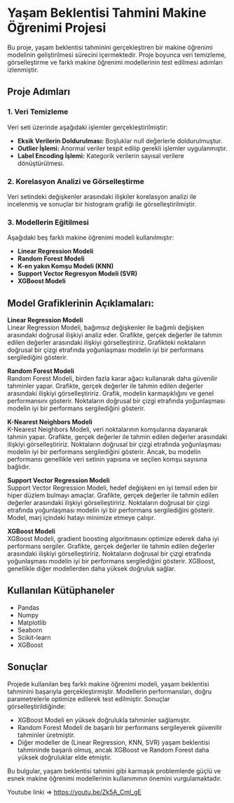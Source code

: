 # Yaşam Beklentisi Tahmini Makine Öğrenimi Projesi

Bu proje, yaşam beklentisi tahminini gerçekleştiren bir makine öğrenimi modelinin geliştirilmesi sürecini içermektedir. Proje boyunca veri temizleme, görselleştirme ve farklı makine öğrenimi modellerinin test edilmesi adımları izlenmiştir.

## Proje Adımları

### 1. Veri Temizleme
Veri seti üzerinde aşağıdaki işlemler gerçekleştirilmiştir:
- **Eksik Verilerin Doldurulması:** Boşluklar null değerlerle doldurulmuştur.
- **Outlier İşlemi:** Anormal veriler tespit edilip gerekli işlemler uygulanmıştır.
-  **Label Encoding İşlemi:** Kategorik verilerin sayısal verilere dönüştürülmesi.

### 2. Korelasyon Analizi ve Görselleştirme
Veri setindeki değişkenler arasındaki ilişkiler korelasyon analizi ile incelenmiş ve sonuçlar bir histogram grafiği ile görselleştirilmiştir.

### 3. Modellerin Eğitilmesi
Aşağıdaki beş farklı makine öğrenimi modeli kullanılmıştır:
- **Linear Regression Modeli**
- **Random Forest Modeli**
- **K-en yakın Komşu Modeli (KNN)**
- **Support Vector Regresyon Modeli (SVR)**
- **XGBoost Modeli**

## Model Grafiklerinin Açıklamaları:

**Linear Regression Modeli**  
Linear Regression Modeli, bağımsız değişkenler ile bağımlı değişken arasındaki doğrusal ilişkiyi analiz eder. Grafikte, gerçek değerler ile tahmin edilen değerler arasındaki ilişkiyi görselleştiririz. Grafikteki noktaların doğrusal bir çizgi etrafında yoğunlaşması modelin iyi bir performans sergilediğini gösterir.

**Random Forest Modeli**  
Random Forest Modeli, birden fazla karar ağacı kullanarak daha güvenilir tahminler yapar. Grafikte, gerçek değerler ile tahmin edilen değerler arasındaki ilişkiyi görselleştiririz. Grafik, modelin karmaşıklığını ve genel performansını gösterir. Noktaların doğrusal bir çizgi etrafında yoğunlaşması modelin iyi bir performans sergilediğini gösterir.

**K-Nearest Neighbors Modeli**  
K-Nearest Neighbors Modeli, veri noktalarının komşularına dayanarak tahmin yapar. Grafikte, gerçek değerler ile tahmin edilen değerler arasındaki ilişkiyi görselleştiririz. Noktaların doğrusal bir çizgi etrafında yoğunlaşması modelin iyi bir performans sergilediğini gösterir. Ancak, bu modelin performansı genellikle veri setinin yapısına ve seçilen komşu sayısına bağlıdır.

**Support Vector Regression Modeli**  
Support Vector Regression Modeli, hedef değişkeni en iyi temsil eden bir hiper düzlem bulmayı amaçlar. Grafikte, gerçek değerler ile tahmin edilen değerler arasındaki ilişkiyi görselleştiririz. Noktaların doğrusal bir çizgi etrafında yoğunlaşması modelin iyi bir performans sergilediğini gösterir. Model, marj içindeki hatayı minimize etmeye çalışır.

**XGBoost Modeli**  
XGBoost Modeli, gradient boosting algoritmasını optimize ederek daha iyi performans sergiler. Grafikte, gerçek değerler ile tahmin edilen değerler arasındaki ilişkiyi görselleştiririz. Noktaların doğrusal bir çizgi etrafında yoğunlaşması modelin iyi bir performans sergilediğini gösterir. XGBoost, genellikle diğer modellerden daha yüksek doğruluk sağlar.

## Kullanılan Kütüphaneler
- Pandas
- Numpy
- Matplotlib
- Seaborn
- Scikit-learn
- XGBoost

## Sonuçlar
Projede kullanılan beş farklı makine öğrenimi modeli, yaşam beklentisi tahminini başarıyla gerçekleştirmiştir. Modellerin performansları, doğru parametrelerle optimize edilerek test edilmiştir. Sonuçlar görselleştirildiğinde:

- XGBoost Modeli en yüksek doğrulukla tahminler sağlamıştır.
- Random Forest Modeli de başarılı bir performans sergileyerek güvenilir tahminler üretmiştir.
- Diğer modeller de (Linear Regression, KNN, SVR) yaşam beklentisi tahmininde başarılı olmuş, ancak XGBoost ve Random Forest daha yüksek doğruluklar elde etmiştir.

Bu bulgular, yaşam beklentisi tahmini gibi karmaşık problemlerde güçlü ve esnek makine öğrenimi modellerinin kullanımının önemini vurgulamaktadır.


Youtube linki => https://youtu.be/Zk5A_Cml_gE

